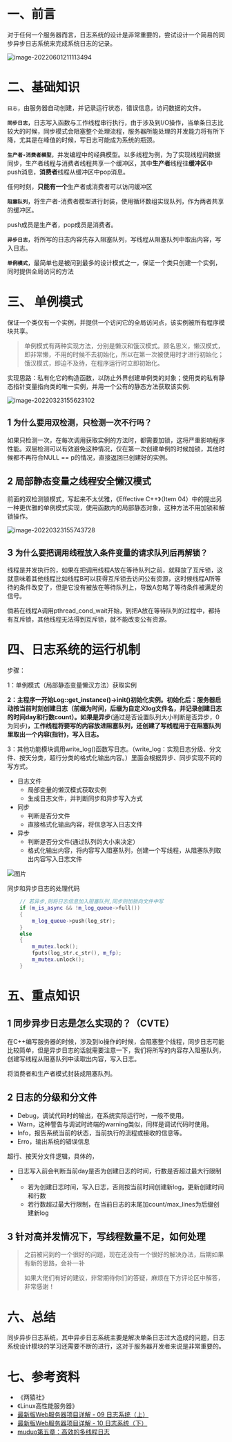 # 一、前言

对于任何一个服务器而言，日志系统的设计是非常重要的，尝试设计一个简易的同步异步日志系统来完成系统日志的记录。

![image-20220601211113494](https://ydlin.oss-cn-guangzhou.aliyuncs.com/blog-img/image-20220601211113494.png)

# 二、基础知识

`日志`，由服务器自动创建，并记录运行状态，错误信息，访问数据的文件。

**`同步日志`**，日志写入函数与工作线程串行执行，由于涉及到I/O操作，当单条日志比较大的时候，同步模式会阻塞整个处理流程，服务器所能处理的并发能力将有所下降，尤其是在峰值的时候，写日志可能成为系统的瓶颈。

**`生产者-消费者模型`**，并发编程中的经典模型。以多线程为例，为了实现线程间数据同步，生产者线程与消费者线程共享一个缓冲区，其中**生产者**线程往**缓冲区**中push消息，**消费者**线程从缓冲区中pop消息。

任何时刻，**只能有一个**生产者或消费者可以访问缓冲区

**`阻塞队列`**，将生产者-消费者模型进行封装，使用循环数组实现队列，作为两者共享的缓冲区。

push成员是生产者，pop成员是消费者。

**`异步日志`**，将所写的日志内容先存入阻塞队列，写线程从阻塞队列中取出内容，写入日志。

**`单例模式`**，最简单也是被问到最多的设计模式之一，保证一个类只创建一个实例，同时提供全局访问的方法

# 三、 单例模式

保证一个类仅有一个实例，并提供一个访问它的全局访问点，该实例被所有程序模块共享。

> 单例模式有两种实现方法，分别是懒汉和饿汉模式。顾名思义，懒汉模式，即非常懒，不用的时候不去初始化，所以在第一次被使用时才进行初始化；饿汉模式，即迫不及待，在程序运行时立即初始化。

实现思路：私有化它的构造函数，以防止外界创建单例类的对象；使用类的私有静态指针变量指向类的唯一实例，并用一个公有的静态方法获取该实例.

![image-20220323155623102](https://ydlin.oss-cn-guangzhou.aliyuncs.com/blog-img/image-20220323155623102.png)

## 1 **`为什么要用双检测，只检测一次不行吗？`**

如果只检测一次，在每次调用获取实例的方法时，都需要加锁，这将严重影响程序性能。双层检测可以有效避免这种情况，仅在第一次创建单例的时候加锁，其他时候都不再符合NULL == p的情况，直接返回已创建好的实例。

## 2 **局部静态变量之线程安全懒汉模式**

前面的双检测锁模式，写起来不太优雅，《Effective C++》（Item 04）中的提出另一种更优雅的单例模式实现，使用函数内的局部静态对象，这种方法不用加锁和解锁操作。

![image-20220323155743728](https://ydlin.oss-cn-guangzhou.aliyuncs.com/blog-img/image-20220323155743728.png)

## 3  **`为什么要把调用线程放入条件变量的请求队列后再解锁？`**

线程是并发执行的，如果在把调用线程A放在等待队列之前，就释放了互斥锁，这就意味着其他线程比如线程B可以获得互斥锁去访问公有资源，这时候线程A所等待的条件改变了，但是它没有被放在等待队列上，导致A忽略了等待条件被满足的信号。

倘若在线程A调用pthread_cond_wait开始，到把A放在等待队列的过程中，都持有互斥锁，其他线程无法得到互斥锁，就不能改变公有资源。

# 四、**日志系统的运行机制**

步骤：

1：单例模式（局部静态变量懒汉方法）获取实例

**2：主程序一开始Log::get_instance()->init()初始化实例。初始化后：服务器启动按当前时刻创建日志（**前缀为时间，后缀为自定义log文件名，并记录创建日志的时间day和行数count）**。如果是异步**(通过是否设置队列大小判断是否异步，0为同步)**，工作线程将要写的内容放进阻塞队列，还创建了写线程用于在阻塞队列里取出一个内容(指针)，写入日志。**

3：其他功能模块调用write_log()函数写日志。（write_log：实现日志分级、分文件、按天分类，超行分类的格式化输出内容。）里面会根据异步、同步实现不同的写方式。

- 日志文件
  - 局部变量的懒汉模式获取实例
  - 生成日志文件，并判断同步和异步写入方式
- 同步
  - 判断是否分文件
  - 直接格式化输出内容，将信息写入日志文件
- 异步
  - 判断是否分文件(通过队列的大小来决定）
  - 格式化输出内容，将内容写入阻塞队列，创建一个写线程，从阻塞队列取出内容写入日志文件

![图片](https://mmbiz.qpic.cn/mmbiz_jpg/6OkibcrXVmBEOjicsa8vpoLAlODicrC7AoM1h2eq9sDMdQY8TNYQoVckCRDd0m8SDH1myuB4gEJfejvznfZuJ3cpQ/640?wx_fmt=jpeg&wxfrom=5&wx_lazy=1&wx_co=1)

同步和异步日志的处理代码

```cpp
    // 若异步,则将日志信息加入阻塞队列,同步则加锁向文件中写
    if (m_is_async && !m_log_queue->full())
    {
        m_log_queue->push(log_str);
    }
    else
    {
        m_mutex.lock();
        fputs(log_str.c_str(), m_fp);
        m_mutex.unlock();
    }
```

# 五、重点知识

## 1 同步异步日志是怎么实现的？（CVTE）

在C++编写服务器的时候，涉及到Io操作的时候，会阻塞整个线程，同步日志可能比较简单，但是异步日志的话就需要注意一下，我们将所写的内容存入阻塞队列，创建写线程从阻塞队列中读取出内容，写入日志。

将消费者和生产者模式封装成阻塞队列。

## 2 日志的分级和分文件

- Debug，调试代码时的输出，在系统实际运行时，一般不使用。
- Warn，这种警告与调试时终端的warning类似，同样是调试代码时使用。
- Info，报告系统当前的状态，当前执行的流程或接收的信息等。
- Erro，输出系统的错误信息

超行、按天分文件逻辑，具体的，

- 日志写入前会判断当前day是否为创建日志的时间，行数是否超过最大行限制
- - 若为创建日志时间，写入日志，否则按当前时间创建新log，更新创建时间和行数
  - 若行数超过最大行限制，在当前日志的末尾加count/max_lines为后缀创建新log

## 3 针对高并发情况下，写线程数量不足，如何处理

> 之前被问到的一个很好的问题，现在还没有一个很好的解决办法，后期如果有新的思路，会补一补
>
> 如果大佬们有好的建议，非常期待你们的答疑，麻烦在下方评论区中解答，非常感谢！

# 六、总结

同步异步日志系统，其中异步日志系统主要是解决单条日志过大造成的问题，日志系统设计模块的学习还需要不断的进行，这对于服务器开发者来说是非常重要的。

# 七、参考资料

- 《两猿社》
- 《Linux高性能服务器》
- [最新版Web服务器项目详解 - 09 日志系统（上）](https://mp.weixin.qq.com/s/IWAlPzVDkR2ZRI5iirEfCg)
- [最新版Web服务器项目详解 - 10 日志系统（下）](https://mp.weixin.qq.com/s/f-ujwFyCe1LZa3EB561ehA)
- [muduo第五章：高效的多线程日志](https://github.com/chenshuo/muduo)